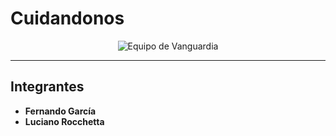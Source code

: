 # Cuidandonos

<div align="center">
  <img src="https://cdn-icons-png.flaticon.com/512/8631/8631499.png" alt="Equipo de Vanguardia">
</div>

---
## Integrantes

- **Fernando García**
- **Luciano Rocchetta**
